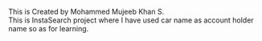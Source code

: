 This is Created by Mohammed Mujeeb Khan S.  
This is InstaSearch project where I have used car name as account holder name so as for learning.

